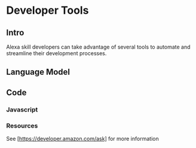 # Developer Tools

## Intro
Alexa skill developers can take advantage of several tools to automate and streamline their development processes.

## Language Model

## Code

### Javascript

### Resources
See [https://developer.amazon.com/ask] for more information


